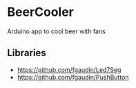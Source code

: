 BeerCooler
==========

Arduino app to cool beer with fans

Libraries
---------

 - https://github.com/fgaudin/Led7Seg
 - https://github.com/fgaudin/PushButton
